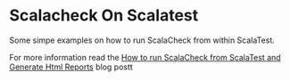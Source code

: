 # Scalacheck On Scalatest #

Some simpe examples on how to run ScalaCheck from within ScalaTest.

For more information read the [How to run ScalaCheck from ScalaTest and Generate Html Reports](http://sanj.ink/posts/2016-07-06-how-to-run-scalacheck-from-scalatest-and-generate-html-reports.html) blog postt

